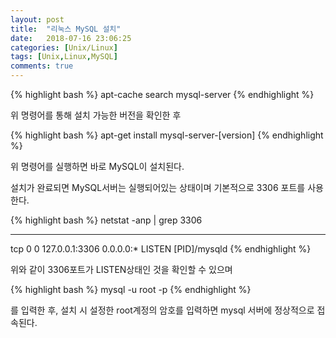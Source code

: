 ```yaml
---
layout: post
title:  "리눅스 MySQL 설치"
date:   2018-07-16 23:06:25
categories: [Unix/Linux]
tags: [Unix,Linux,MySQL]
comments: true
---
```

{% highlight bash %}
apt-cache search mysql-server
{% endhighlight %}

위 명령어를 통해 설치 가능한 버전을 확인한 후

{% highlight bash %}
apt-get install mysql-server-[version]
{% endhighlight %}

<!--more-->
위 명령어를  실행하면 바로 MySQL이 설치된다.

설치가 완료되면 MySQL서버는 실행되어있는 상태이며 기본적으로 3306 포트를 사용한다.

{% highlight bash %}
netstat -anp | grep 3306

---------------------------------------------------------------------------------------------
tcp        0      0 127.0.0.1:3306          0.0.0.0:*               LISTEN      [PID]/mysqld
{% endhighlight %}

위와 같이 3306포트가 LISTEN상태인 것을 확인할 수 있으며

{% highlight bash %}
mysql -u root -p
{% endhighlight %}

를 입력한 후, 설치 시 설정한 root계정의 암호를 입력하면 mysql 서버에 정상적으로 접속된다.
